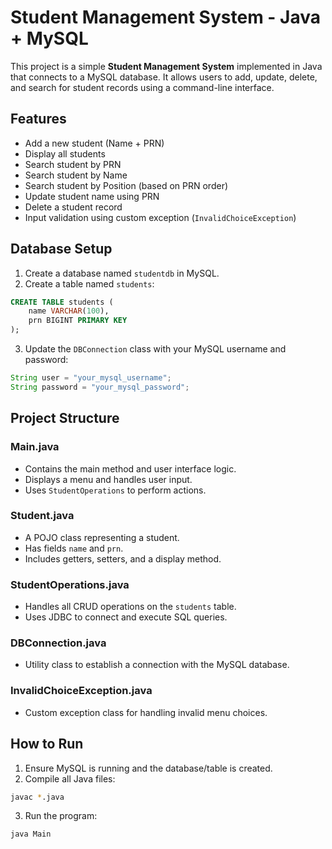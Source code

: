 # Student Management System - Java + MySQL

This project is a simple **Student Management System** implemented in Java that connects to a MySQL database. It allows users to add, update, delete, and search for student records using a command-line interface.

## Features
- Add a new student (Name + PRN)
- Display all students
- Search student by PRN
- Search student by Name
- Search student by Position (based on PRN order)
- Update student name using PRN
- Delete a student record
- Input validation using custom exception (`InvalidChoiceException`)


## Database Setup
1. Create a database named `studentdb` in MySQL.
2. Create a table named `students`:

```sql
CREATE TABLE students (
    name VARCHAR(100),
    prn BIGINT PRIMARY KEY
);
```

3. Update the `DBConnection` class with your MySQL username and password:
```java
String user = "your_mysql_username";
String password = "your_mysql_password";
```

## Project Structure

### Main.java
- Contains the main method and user interface logic.
- Displays a menu and handles user input.
- Uses `StudentOperations` to perform actions.

### Student.java
- A POJO class representing a student.
- Has fields `name` and `prn`.
- Includes getters, setters, and a display method.

### StudentOperations.java
- Handles all CRUD operations on the `students` table.
- Uses JDBC to connect and execute SQL queries.

### DBConnection.java
- Utility class to establish a connection with the MySQL database.

### InvalidChoiceException.java
- Custom exception class for handling invalid menu choices.

## How to Run
1. Ensure MySQL is running and the database/table is created.
2. Compile all Java files:
```bash
javac *.java
```
3. Run the program:
```bash
java Main
```
